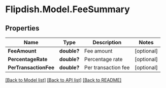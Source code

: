 # Flipdish.Model.FeeSummary
## Properties

Name | Type | Description | Notes
------------ | ------------- | ------------- | -------------
**FeeAmount** | **double?** | Fee amount | [optional] 
**PercentageRate** | **double?** | Percentage rate | [optional] 
**PerTransactionFee** | **double?** | Per transaction fee | [optional] 

[[Back to Model list]](../README.md#documentation-for-models) [[Back to API list]](../README.md#documentation-for-api-endpoints) [[Back to README]](../README.md)

